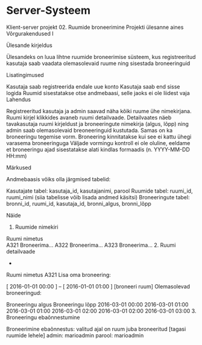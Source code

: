 # Server-Systeem
Klient-server projekt
02. Ruumide broneerimine
Projekti ülesanne aines Võrgurakendused I

Ülesande kirjeldus

Ülesandeks on luua lihtne ruumide broneerimise süsteem, kus registreeritud kasutaja saab vaadata olemasolevaid ruume ning sisestada broneeringuid

Lisatingimused

Kasutaja saab registreerida endale uue konto
Kasutaja saab end sisse logida
Ruumid sisestatakse otse andmebaasi, selle jaoks ei ole liidest vaja
Lahendus

Registreeritud kasutaja ja admin saavad näha kõiki ruume ühe nimekirjana.
Ruumi kirjel klikkides avaneb ruumi detailvaade.
Detailvaates näeb tavakasutaja ruumi kirjeldust ja broneeringute nimekirja (algus, lõpp) ning admin saab olemasolevaid breoneeringuid kustutada.
Samas on ka broneeringu tegemise vorm. Broneering kinnitatakse kui see ei kattu ühegi varasema broneeringuga
Väljade vormingu kontroll ei ole oluline, eeldame et broneeringu ajad sisestatakse alati kindlas formaadis (n. YYYY-MM-DD HH:mm)

Märkused

Andmebaasis võiks olla järgmised tabelid:

Kasutajate tabel: kasutaja_id, kasutajanimi, parool
Ruumide tabel: ruumi_id, ruumi_nimi (siia tabelisse võib lisada andmed käsitsi)
Broneeringute tabel: bronni_id, ruumi_id, kasutaja_id, bronni_algus, bronni_lõpp

Näide

1. Ruumide nimekiri

Ruumi nimetus	
A321	Broneerima...
A322	Broneerima...
A323	Broneerima...
2. Ruumi detailvaade

*	
Ruumi nimetus	A321
Lisa oma broneering:

[ 2016-01-01 00:00  ] – [ 2016-01-01 01:00  ]  [broneeri ruum]
Olemasolevad broneeringud:

Broneeringu algus	Broneeringu lõpp
2016-03-01 00:00	2016-03-01 01:00
2016-03-01 01:00	2016-03-01 02:00
2016-03-01 02:00	2016-03-01 03:00
3. Broneeringu ebaõnnestumine

Broneerimine ebaõnnestus: valitud ajal on ruum juba broneeritud
[tagasi ruumide lehele]
admin: marioadmin
parool: marioadmin
